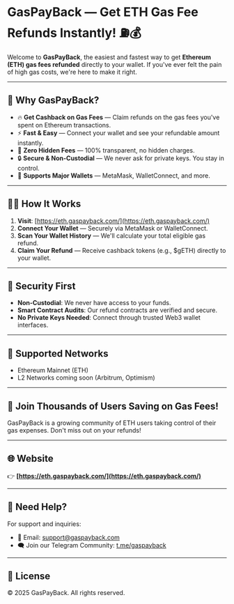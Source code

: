 # GasPayBack — Get ETH Gas Fee Refunds Instantly! ⛽💰

Welcome to **GasPayBack**, the easiest and fastest way to get **Ethereum (ETH) gas fees refunded** directly to your wallet. If you've ever felt the pain of high gas costs, we're here to make it right.

---

## 🌟 Why GasPayBack?

- 🔥 **Get Cashback on Gas Fees** — Claim refunds on the gas fees you've spent on Ethereum transactions.
- ⚡ **Fast & Easy** — Connect your wallet and see your refundable amount instantly.
- 💎 **Zero Hidden Fees** — 100% transparent, no hidden charges.
- 🔒 **Secure & Non-Custodial** — We never ask for private keys. You stay in control.
- 🚀 **Supports Major Wallets** — MetaMask, WalletConnect, and more.

---

## 🧑‍💻 How It Works

1. **Visit**: [https://eth.gaspayback.com/](https://eth.gaspayback.com/)
2. **Connect Your Wallet** — Securely via MetaMask or WalletConnect.
3. **Scan Your Wallet History** — We'll calculate your total eligible gas refund.
4. **Claim Your Refund** — Receive cashback tokens (e.g., $gETH) directly to your wallet.

---

## 🔐 Security First

- **Non-Custodial**: We never have access to your funds.
- **Smart Contract Audits**: Our refund contracts are verified and secure.
- **No Private Keys Needed**: Connect through trusted Web3 wallet interfaces.

---

## 🚀 Supported Networks

- Ethereum Mainnet (ETH)
- L2 Networks coming soon (Arbitrum, Optimism)

---

## 🎉 Join Thousands of Users Saving on Gas Fees!

GasPayBack is a growing community of ETH users taking control of their gas expenses. Don't miss out on your refunds!

---

## 🌐 Website

👉 **[https://eth.gaspayback.com/](https://eth.gaspayback.com/)**

---

## 📩 Need Help?

For support and inquiries:
- 📧 Email: support@gaspayback.com
- 🗨️ Join our Telegram Community: [t.me/gaspayback](https://t.me/gaspayback)

---

## 📜 License

© 2025 GasPayBack. All rights reserved.
